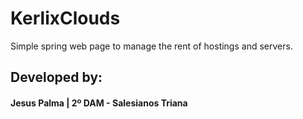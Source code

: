 # KerlixClouds
Simple spring web page to manage the rent of hostings and servers.

## Developed by:
#### Jesus Palma | 2º DAM - Salesianos Triana
